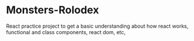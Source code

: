 # Monsters-Rolodex
React practice project to get a basic understanding about how react works, functional and class components, react dom, etc,
